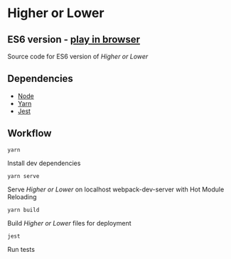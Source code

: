 # Higher or Lower #

## ES6 version  - [play in browser](https://onge.uk/higherorlower/es6/) ##

Source code for ES6 version of _Higher or Lower_

## Dependencies ##

- [Node](https://nodejs.org/en/)
- [Yarn](https://yarnpkg.com/lang/en/)
- [Jest](https://facebook.github.io/jest/)

## Workflow ##

`yarn`

Install dev dependencies

`yarn serve`

Serve _Higher or Lower_ on localhost webpack-dev-server with Hot Module Reloading

`yarn build`

Build _Higher or Lower_ files for deployment

`jest`

Run tests